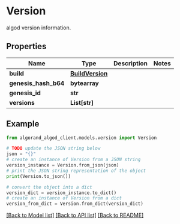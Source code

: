 # Version

algod version information.

## Properties

Name | Type | Description | Notes
------------ | ------------- | ------------- | -------------
**build** | [**BuildVersion**](BuildVersion.md) |  | 
**genesis_hash_b64** | **bytearray** |  | 
**genesis_id** | **str** |  | 
**versions** | **List[str]** |  | 

## Example

```python
from algorand_algod_client.models.version import Version

# TODO update the JSON string below
json = "{}"
# create an instance of Version from a JSON string
version_instance = Version.from_json(json)
# print the JSON string representation of the object
print(Version.to_json())

# convert the object into a dict
version_dict = version_instance.to_dict()
# create an instance of Version from a dict
version_from_dict = Version.from_dict(version_dict)
```
[[Back to Model list]](../README.md#documentation-for-models) [[Back to API list]](../README.md#documentation-for-api-endpoints) [[Back to README]](../README.md)


